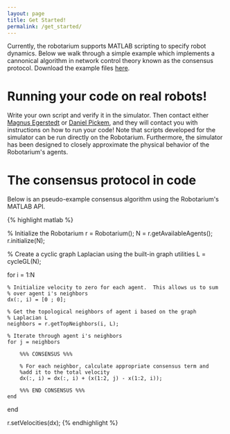 ```yaml
---
layout: page
title: Get Started!
permalink: /get_started/
---
```


Currently, the robotarium supports MATLAB scripting to specify robot dynamics. Below we walk through a simple example which implements a cannonical algorithm in network control theory known as the consensus protocol. Download the example files [here](https://github.com/robotarium/robotarium-matlab-simulator).  

# Running your code on real robots!

Write your own script and verify it in the simulator.  Then contact either [Magnus Egerstedt](mailto:magnus@gatech.edu) or [Daniel Pickem](mailto:daniel.pickem@gatech.edu), and they will contact you with instructions on how to run your code! Note that scripts developed for the simulator can be run directly on the Robotarium.  Furthermore, the simulator has been designed to closely approximate the physical behavior of the Robotarium's agents.  

# The consensus protocol in code

Below is an pseudo-example consensus algorithm using the Robotarium's MATLAB API.

{% highlight matlab %}

% Initialize the Robotarium
r = Robotarium();
N = r.getAvailableAgents();
r.initialize(N);

% Create a cyclic graph Laplacian using the built-in graph utilities
L = cycleGL(N);

for i = 1:N

    % Initialize velocity to zero for each agent.  This allows us to sum
    % over agent i's neighbors
    dx(:, i) = [0 ; 0];

    % Get the topological neighbors of agent i based on the graph
    % Laplacian L
    neighbors = r.getTopNeighbors(i, L);

    % Iterate through agent i's neighbors
    for j = neighbors

        %%% CONSENSUS %%%

        % For each neighbor, calculate appropriate consensus term and
        %add it to the total velocity
        dx(:, i) = dx(:, i) + (x(1:2, j) - x(1:2, i));

        %%% END CONSENSUS %%%
    end
end

r.setVelocities(dx);
{% endhighlight %}
